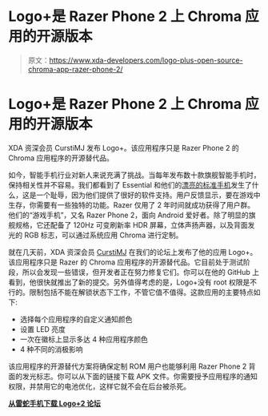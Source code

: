 # Logo+是 Razer Phone 2 上 Chroma 应用的开源版本

> 原文：<https://www.xda-developers.com/logo-plus-open-source-chroma-app-razer-phone-2/>

# Logo+是 Razer Phone 2 上 Chroma 应用的开源版本

XDA 资深会员 CurstiMJ 发布 Logo+。该应用程序只是 Razer Phone 2 的 Chroma 应用程序的开源替代品。

如今，智能手机行业对新人来说充满了挑战。当每年发布数十款旗舰智能手机时，保持相关性并不容易。我们都看到了 Essential 和他们的[漂亮的标准手机](https://www.xda-developers.com/essential-phone-no-longer-sold/)发生了什么，这是一个耻辱，因为他们提供了很好的软件支持。用户反馈显示，要在游戏中生存，你需要有一些独特的功能。Razer 仅用了 2 年时间就成功获得了用户群。他们的“游戏手机”，又名 Razer Phone 2，面向 Android 爱好者。除了明显的旗舰规格，它还配备了 120Hz 可变刷新率 HDR 屏幕，立体声扬声器，以及背面发光的 RGB 标志，可以通过系统应用 Chroma 进行定制。

就在几天前，XDA 资深会员 [CurstiMJ](https://forum.xda-developers.com/member.php?u=5278223) 在我们的论坛上发布了他的应用 Logo+。该应用程序只是 Razer 的 Chroma 应用程序的开源替代品。它目前处于测试阶段，所以会发现一些错误，但开发者正在努力修复它们。你可以在他的 GitHub 上看到，他很快就推出了新的提交。另外值得考虑的是，Logo+没有 root 权限是不行的。限制包括不能在解锁状态下工作，不管它值不值得。这款应用的主要特点如下:

*   选择每个应用程序的自定义通知颜色
*   设置 LED 亮度
*   一次在徽标上显示多达 4 种应用程序颜色
*   4 种不同的消极影响

该应用程序的开源替代方案将确保定制 ROM 用户也能够利用 Razer Phone 2 背面的发光标志。你可以从下面的链接下载 APK 文件。你需要授予应用程序的通知权限，并禁用它的电池优化，这样它就不会在后台被杀死。

[**从雷蛇手机下载 Logo+2 论坛**](https://forum.xda-developers.com/razer-phone-2/themes/beta-logo-oss-implementation-lighting-t3893981)